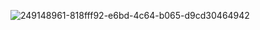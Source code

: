 ![249148961-818fff92-e6bd-4c64-b065-d9cd30464942](https://github.com/iadarshrawat/iadarshrawat/assets/121751042/a2ddddff-bef3-4c2c-afcc-b2e0909008b2)
<br>
